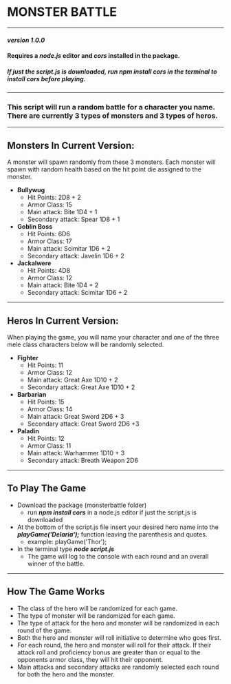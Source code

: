 
# **MONSTER BATTLE**
*******************

#### *version 1.0.0*
#### Requires a *node.js* editor and *cors* installed in the package.
##### If just the script.js is downloaded, run ***npm install cors*** in the terminal to install cors before playing.
********************

### This script will run a random battle for a character you name. There are currently 3 types of monsters and 3 types of heros. 
*****************************************

## **Monsters In Current Version:**
A monster will spawn randomly from these 3 monsters. Each monster will spawn with random health based on the hit point die assigned to the monster.
- **Bullywug**
    - Hit Points: 2D8 + 2
    - Armor Class: 15
    - Main attack: Bite 1D4 + 1
    - Secondary attack: Spear 1D8 + 1
- **Goblin Boss**
    - Hit Points: 6D6
    - Armor Class: 17
    - Main attack: Scimitar 1D6 + 2
    - Secondary attack: Javelin 1D6 + 2
- **Jackalwere**
    - Hit Points: 4D8
    - Armor Class: 12
    - Main attack: Bite 1D4 + 2
    - Secondary attack: Scimitar 1D6 + 2
***************************************************

## **Heros In Current Version:**
When playing the game, you will name your character and one of the three mele class characters below will be randomly selected. 
- **Fighter**
    - Hit Points: 11
    - Armor Class: 12
    - Main attack: Great Axe 1D10 + 2
    - Secondary attack: Great Axe 1D10 + 2
- **Barbarian**
    - Hit Points: 15
    - Armor Class: 14
    - Main attack: Great Sword 2D6 + 3
    - Secondary attack: Great Sword 2D6 +3
- **Paladin**
    - Hit Points: 12
    - Armor Class: 11
    - Main attack: Warhammer 1D10 + 3
    - Secondary attack: Breath Weapon 2D6
****************************************************

## **To Play The Game**
- Download the package (monsterbattle folder)
    - run ***npm install cors*** in a node.js editor if just the script.js is downloaded
- At the bottom of the script.js file insert your desired hero name into the ***playGame('Delaria');*** function leaving the parenthesis and quotes. 
    - example: playGame('Thor');
- In the terminal type ***node script.js***
    - The game will log to the console with each round and an overall winner of the battle. 
***************************************************
## **How The Game Works**
- The class of the hero will be randomized for each game.
- The type of monster will be randomized for each game.
- The type of attack for the hero and monster will be randomized in each round of the game.
- Both the hero and monster will roll initiative to determine who goes first.
- For each round, the hero and monster will roll for their attack. If their attack roll and proficiency bonus are greater than or equal to the opponents armor class, they will hit their opponent.
- Main attacks and secondary attacks are randomly selected each round for both the hero and the monster.
